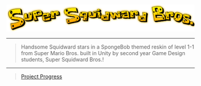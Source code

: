 ![Logo](https://github.com/NoahRobichaux/GD2Team_SuperMarioReskin/blob/main/Assets/Custom%20Sprites/Logo.png)

***

> Handsome Squidward stars in a SpongeBob themed reskin of level 1-1 from Super Mario Bros. built in Unity by second year Game Design students, Super Squidward Bros.!
> 

***

> [Project Progress](https://github.com/NoahRobichaux/GD2Team_SuperMarioReskin/blob/main/docs/todo.md)
